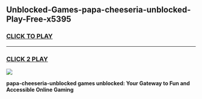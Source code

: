 
## Unblocked-Games-papa-cheeseria-unblocked-Play-Free-x5395
<h3>
<a href="https://premium76.site?title=papa-cheeseria-unblocked&ref=23A">CLICK TO PLAY</a></h3>
<hr>

<h3>
<a href="https://premium76.site?title=papa-cheeseria-unblocked&ref=23A">CLICK 2 PLAY</a>
  
</h3>

<a href="https://premium76.site?title=papa-cheeseria-unblocked&ref=23A"><img src="https://clearcache.store/games.png"></a>


**papa-cheeseria-unblocked games unblocked: Your Gateway to Fun and Accessible Online Gaming**
